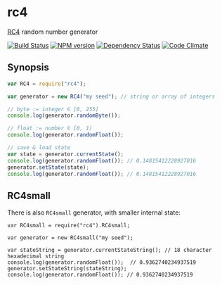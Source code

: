 # rc4

[RC4](http://en.wikipedia.org/wiki/RC4) random number generator

[![Build Status](https://secure.travis-ci.org/phadej/rc4.png?branch=master)](http://travis-ci.org/phadej/rc4)
[![NPM version](https://badge.fury.io/js/rc4.png)](http://badge.fury.io/js/rc4)
[![Dependency Status](https://gemnasium.com/phadej/rc4.png)](https://gemnasium.com/phadej/rc4)
[![Code Climate](https://codeclimate.com/github/phadej/rc4.png)](https://codeclimate.com/github/phadej/rc4)

## Synopsis

```js
var RC4 = require("rc4");

var generator = new RC4("my seed"); // string or array of integers

// byte := integer ∈ [0, 255]
console.log(generator.randomByte());

// float := number ∈ [0, 1)
console.log(generator.randomFloat());

// save & load state
var state = generator.currentState();
console.log(generator.randomFloat()); // 0.14815412228927016
generator.setState(state);
console.log(generator.randomFloat()); // 0.14815412228927016
```

## RC4small

There is also `RC4small` generator, with smaller internal state:

```
var RC4small = require("rc4").RC4small;

var generator = new RC4small("my seed");

var stateString = generator.currentStateString(); // 18 character hexadecimal string
console.log(generator.randomFloat());  // 0.9362740234937519
generator.setStateString(stateString);
console.log(generator.randomFloat()); // 0.9362740234937519
```
